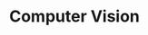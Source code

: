 ---
title: "Computer Vision"
layout: category
permalink: /categories/cv/
author_profile: true
taxonomy: CV
sidebar:
  nav: "categories"
---